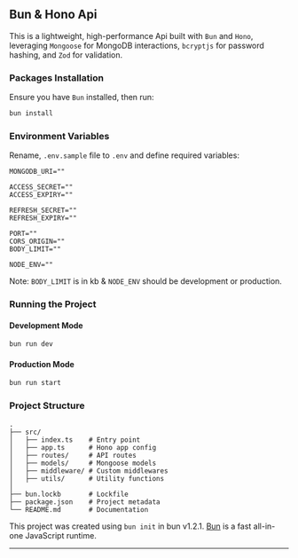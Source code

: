 ## **Bun & Hono Api**

This is a lightweight, high-performance Api built with `Bun` and `Hono`, leveraging `Mongoose` for MongoDB interactions, `bcryptjs` for password hashing, and `Zod` for validation.

### **Packages Installation**

Ensure you have `Bun` installed, then run:

```bash
bun install
```

### **Environment Variables**

Rename, `.env.sample` file to `.env` and define required variables:

```env
MONGODB_URI=""

ACCESS_SECRET=""
ACCESS_EXPIRY=""

REFRESH_SECRET=""
REFRESH_EXPIRY=""

PORT=""
CORS_ORIGIN=""
BODY_LIMIT=""

NODE_ENV=""
```

Note: `BODY_LIMIT` is in kb & `NODE_ENV` should be development or production.

### **Running the Project**

#### Development Mode

```bash
bun run dev
```

#### Production Mode

```bash
bun run start
```

### **Project Structure**

```
.
├── src/
│   ├── index.ts    # Entry point
│   ├── app.ts      # Hono app config
│   ├── routes/     # API routes
│   ├── models/     # Mongoose models
│   ├── middleware/ # Custom middlewares
│   ├── utils/      # Utility functions
│
├── bun.lockb       # Lockfile
├── package.json    # Project metadata
└── README.md       # Documentation
```

This project was created using `bun init` in bun v1.2.1. [Bun](https://bun.sh) is a fast all-in-one JavaScript runtime.

---
